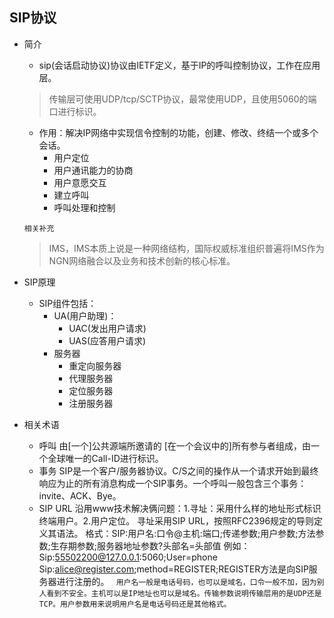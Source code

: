 ## SIP协议 ##
- 简介
  - sip(会话启动协议)协议由IETF定义，基于IP的呼叫控制协议，工作在应用层。
  > 传输层可使用UDP/tcp/SCTP协议，最常使用UDP，且使用5060的端口进行标识。

  - 作用：解决IP网络中实现信令控制的功能，创建、修改、终结一个或多个会话。
    - 用户定位
    - 用户通讯能力的协商
    - 用户意愿交互
    - 建立呼叫
    - 呼叫处理和控制
   
  ` 相关补充 `
  > IMS，IMS本质上说是一种网络结构，国际权威标准组织普遍将IMS作为NGN网络融合以及业务和技术创新的核心标准。

- SIP原理
  - SIP组件包括：
    - UA(用户助理)：
      - UAC(发出用户请求)
      - UAS(应答用户请求)
    - 服务器
      - 重定向服务器
      - 代理服务器
      - 定位服务器
      - 注册服务器
- 相关术语
  - 呼叫
    由[一个]公共源端所邀请的 [在一个会议中的]所有参与者组成，由一个全球唯一的Call-ID进行标识。
  - 事务
    SIP是一个客户/服务器协议。C/S之间的操作从一个请求开始到最终响应为止的所有消息构成一个SIP事务。一个呼叫一般包含三个事务：invite、ACK、Bye。
  - SIP URL
    沿用www技术解决俩问题：1.寻址：采用什么样的地址形式标识终端用户。2.用户定位。
    寻址采用SIP URL，按照RFC2396规定的导则定义其语法。
    格式：SIP:用户名:口令@主机:端口;传递参数;用户参数;方法参数;生存期参数;服务器地址参数?头部名=头部值
        例如：Sip:55502200@127.0.0.1:5060;User=phone
              Sip:alice@register.com;method=REGISTER;REGISTER方法是向SIP服务器进行注册的。
        ` 用户名一般是电话号码，也可以是域名，口令一般不加，因为别人看到不安全。主机可以是IP地址也可以是域名。传输参数说明传输层用的是UDP还是TCP。用户参数用来说明用户名是电话号码还是其他格式。`

  
  
           


